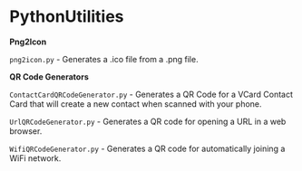 # PythonUtilities

**Png2Icon**

`png2icon.py` - Generates a .ico file from a .png file.

**QR Code Generators**

`ContactCardQRCodeGenerator.py` - Generates a QR Code for a VCard Contact Card that will create a new contact when scanned with your phone.

`UrlQRCodeGenerator.py` - Generates a QR code for opening a URL in a web browser.

`WifiQRCodeGenerator.py` - Generates a QR code for automatically joining a WiFi network.
